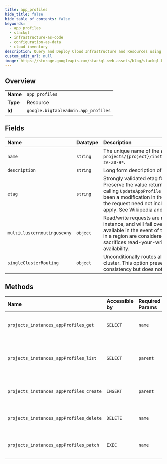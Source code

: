 ```yaml
---
title: app_profiles
hide_title: false
hide_table_of_contents: false
keywords:
  - app_profiles
  - stackql
  - infrastructure-as-code
  - configuration-as-data
  - cloud inventory
description: Query and Deploy Cloud Infrastructure and Resources using SQL
custom_edit_url: null
image: https://storage.googleapis.com/stackql-web-assets/blog/stackql-blog-post-featured-image.png
---
```

  
    

## Overview
<table><tbody>
<tr><td><b>Name</b></td><td><code>app_profiles</code></td></tr>
<tr><td><b>Type</b></td><td>Resource</td></tr>
<tr><td><b>Id</b></td><td><code>google.bigtableadmin.app_profiles</code></td></tr>
</tbody></table>

## Fields
| Name | Datatype | Description |
|:-----|:---------|:------------|
| `name` | `string` | The unique name of the app profile. Values are of the form `projects/{project}/instances/{instance}/appProfiles/_a-zA-Z0-9*`. |
| `description` | `string` | Long form description of the use case for this AppProfile. |
| `etag` | `string` | Strongly validated etag for optimistic concurrency control. Preserve the value returned from `GetAppProfile` when calling `UpdateAppProfile` to fail the request if there has been a modification in the mean time. The `update_mask` of the request need not include `etag` for this protection to apply. See [Wikipedia](https://en.wikipedia.org/wiki/HTTP_ETag) and [RFC 7232](https://tools.ietf.org/html/rfc7232#section-2.3) for more details. |
| `multiClusterRoutingUseAny` | `object` | Read/write requests are routed to the nearest cluster in the instance, and will fail over to the nearest cluster that is available in the event of transient errors or delays. Clusters in a region are considered equidistant. Choosing this option sacrifices read-your-writes consistency to improve availability. |
| `singleClusterRouting` | `object` | Unconditionally routes all read/write requests to a specific cluster. This option preserves read-your-writes consistency but does not improve availability. |
## Methods
| Name | Accessible by | Required Params | Description |
|:-----|:--------------|:----------------|:------------|
| `projects_instances_appProfiles_get` | `SELECT` | `name` | Gets information about an app profile. |
| `projects_instances_appProfiles_list` | `SELECT` | `parent` | Lists information about app profiles in an instance. |
| `projects_instances_appProfiles_create` | `INSERT` | `parent` | Creates an app profile within an instance. |
| `projects_instances_appProfiles_delete` | `DELETE` | `name` | Deletes an app profile from an instance. |
| `projects_instances_appProfiles_patch` | `EXEC` | `name` | Updates an app profile within an instance. |
